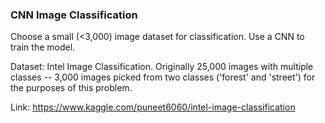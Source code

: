 ### CNN Image Classification

Choose a small (<3,000) image dataset for classification. Use a CNN to train the model.

Dataset: Intel Image Classification. Originally 25,000 images with multiple classes -- 3,000 images picked from two classes ('forest' and 'street') for the purposes of this problem.

Link: https://www.kaggle.com/puneet6060/intel-image-classification
